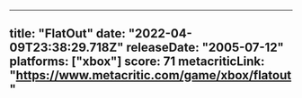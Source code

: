
---
title: "FlatOut"
date: "2022-04-09T23:38:29.718Z"
releaseDate: "2005-07-12"
platforms: ["xbox"]
score: 71
metacriticLink: "https://www.metacritic.com/game/xbox/flatout"
---
